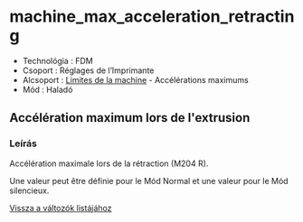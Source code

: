 # machine\_max\_acceleration\_retracting

* Technológia : FDM
* Csoport : Réglages de l’Imprimante
* Alcsoport : [Limites de la machine](../../beallitasok/printer_settings.md#limites-de-la-machine) - Accélérations maximums
* Mód : Haladó

## Accélération maximum lors de l'extrusion

### Leírás

Accélération maximale lors de la rétraction \(M204 R\).

Une valeur peut être définie pour le Mód Normal et une valeur pour le Mód silencieux.

[Vissza a változók listájához](/)


